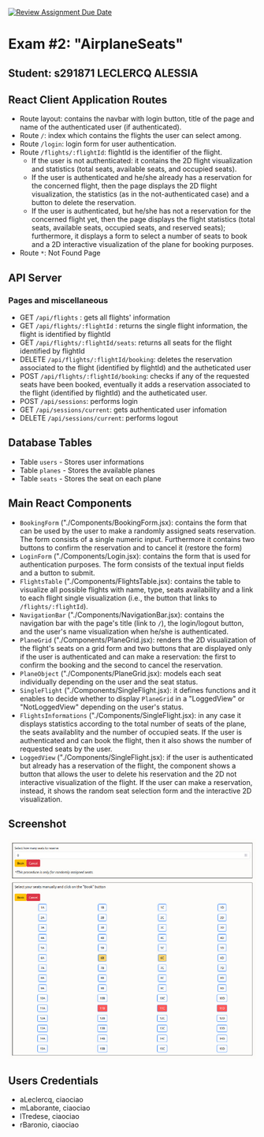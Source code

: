 [![Review Assignment Due Date](https://classroom.github.com/assets/deadline-readme-button-24ddc0f5d75046c5622901739e7c5dd533143b0c8e959d652212380cedb1ea36.svg)](https://classroom.github.com/a/TsciYmrA)
# Exam #2: "AirplaneSeats"
## Student: s291871 LECLERCQ ALESSIA 

## React Client Application Routes

- Route layout: contains the navbar with login button, title of the page and name of the authenticated user (if authenticated).
- Route `/`: index which contains the flights the user can select among.
- Route `/login`: login form for user authentication.
- Route `/flights/:flightId`: flightId is the identifier of the flight.
  - If the user is not authenticated: it contains the 2D flight visualization and statistics (total seats, available seats, and occupied seats). 
  - If the user is authenticated and he/she already has a reservation for the concerned flight, then the page displays the 2D flight visualization, the statistics (as in the not-authenticated case) and a button to delete the reservation.  
  - If the user is authenticated, but he/she has not a reservation for the concerned flight yet, then the page displays the flight statistics (total seats, available seats, occupied seats, and reserved seats); furthermore, it displays a form to select a number of seats to book and a 2D interactive visualization of the plane for booking purposes. 
- Route `*`: Not Found Page 

## API Server
### Pages and miscellaneous
- GET `/api/flights` : gets all flights' information
- GET `/api/flights/:flightId` : returns the single flight information, the flight is identified by flightId
- GET `/api/flights/:flightId/seats`: returns all seats for the flight identified by flightId
- DELETE `/api/flights/:flightId/booking`: deletes the reservation associated to the flight (identified by flightId) and the autheticated user
- POST `/api/flights/:flightId/booking`: checks if any of the requested seats have been booked, eventually it adds a reservation associated to the flight (identified by flightId) and the autheticated user. 
- POST `/api/sessions`: performs login 
- GET `/api/sessions/current`: gets authenticated user infomation 
- DELETE `/api/sessions/current`: performs logout

## Database Tables

- Table `users` - Stores user informations
- Table `planes` - Stores the available planes
- Table `seats` - Stores the seat on each plane

## Main React Components
- `BookingForm` ("./Components/BookingForm.jsx): contains the form that can be used by the user to make a randomly assigned seats reservation. The form consists of a single numeric input. Furthermore it contains two buttons to confirm the reservation and to cancel it (restore the form) 
-  `LoginForm` ("./Components/Login.jsx): contains the form that is used for authentication purposes. The form consists of the textual input fields and a button to submit.
- `FlightsTable` ("./Components/FlightsTable.jsx): contains the table to visualize all possible flights with name, type, seats availability and a link to each flight single visualization (i.e., the button that links to `/flights/:flightId`). 
- `NavigationBar` ("./Components/NavigationBar.jsx): contains the navigation bar with the page's title (link to `/`), the login/logout button, and the user's name visualization when he/she is authenticated.
- `PlaneGrid` ("./Components/PlaneGrid.jsx): renders the 2D visualization of the flight's seats on a grid form and two buttons that are displayed only if the user is authenticated and can make a reservation: the first to confirm the booking and the second to cancel the reservation. 
- `PlaneObject` ("./Components/PlaneGrid.jsx): models each seat individually depending on the user and the seat status. 
- `SingleFlight` ("./Components/SingleFlight.jsx): it defines functions and it enables to decide whether to display `PlaneGrid` in a "LoggedView" or "NotLoggedView" depending on the user's status. 
- `FlightsInformations` ("./Components/SingleFlight.jsx): in any case it displays statistics according to the total number of seats of the plane, the seats availablity and the number of occupied seats. If the user is authenticated and can book the flight, then it also shows the number of requested seats by the user.
- `LoggedView` ("./Components/SingleFlight.jsx): if the user is authenticated but already has a reservation of the flight, the component shows a button that allows the user to delete his reservation and the 2D not interactive visualization of the flight. If the user can make a reservation, instead, it shows the random seat selection form and the interactive 2D visualization. 


## Screenshot
![Screenshot](./bookingProcedure.jpg)

## Users Credentials

- aLeclercq, ciaociao
- mLaborante, ciaociao
- lTredese, ciaociao
- rBaronio, ciaociao
